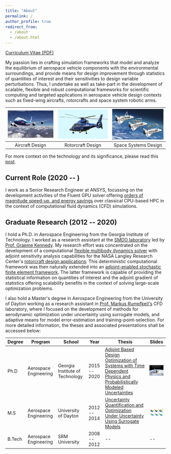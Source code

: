 ```yaml
---
title: "About"
permalink: /
author_profile: true
redirect_from: 
  - /about
  - /about.html
---
```


[Curriculum Vitae (PDF)](../files/KomahanBoopathyCV.pdf)

My passion lies in crafting simulation frameworks that model and analyze the equilibrium of aerospace vehicle components with the environmental surroundings, and provide means for design improvement through statistics of quantities of interest and their sensitivities to design variable perturbations. Thus, I undertake as well as take-part in the development of scalable, flexible and robust computational frameworks for scientific computing and targeted applications in aerospace vehicle design contexts such as fixed-wing aircrafts, rotorcrafts and space system robotic arms. 

| ![](../images/fixedwing.png) | ![](../images/rotorcraft.png) | ![](../images/spaceshuttle.png) |
| :--------------------------: | :---------------------------: | :-----------------------------: |
|       Aircraft Design        |       Rotorcraft Design       |      Space Systems Design       |

For more context on the technology and its significance, please read this [post]().

## Current Role (2020 -- )

I work as a Senior Research Engineer at ANSYS, focussing on the development activities of the Fluent GPU solver offering [orders of magnitude speed-up, and energy savings](https://www.ansys.com/blog/unleashing-the-full-power-of-gpus-for-ansys-fluent) over classical CPU-based HPC in the context of computational fluid dynamics (CFD) simulations. 

## Graduate Research (2012 -- 2020)

I hold a Ph.D. in Aerospace Engineering from the Georgia Institute of Technology. I worked as a research assistant at the [SMDO laboratory](https://gkennedy.gatech.edu/) led by [Prof. Graeme Kennedy](https://scholar.google.com/citations?user=LHqGhxkAAAAJ&hl=en). My research effort was concentrated on the development of a computational [flexible multibody dynamics solver](https://github.com/smdogroup/tacs) with adjoint sensitivity analysis capabilities for the NASA Langley Research Center's [rotorcraft design applications](https://www.youtube.com/watch?v=-HM0KycBvnA). This deterministic computational framework was then naturally extended into an [adjoint-enabled stochastic finite element framework](https://github.com/komahanb/stacs). The latter framework is capable of providing the statistical information on quantities of interest and the adjoint gradient of statistics offering scalability benefits in the context of solving large-scale optimization problems.

I also hold a Master's degree in Aerospace Engineering from the University of Dayton working as a research assistant in [Prof. Markus Rumpfkeil's](https://scholar.google.com/citations?user=zCRdVjYAAAAJ&hl=en) CFD laboratory, where I focused on the development of methods for aerodynamic optimization under uncertainty using surrogate models, and adaptive means for model error-estimation and training-point-selection. For more detailed information, the theses and associated presentations shall be accessed below:

| Degree | Program               | School                          | Year         | Thesis                                                       | Slides                                                       |
| ------ | --------------------- | ------------------------------- | ------------ | ------------------------------------------------------------ | ------------------------------------------------------------ |
| Ph.D   | Aerospace Engineering | Georgia Institute of Technology | 2015 -- 2020 | [Adjoint Based Design Optimization of Systems with Time Dependent Physics and Probabilistically Modeled Uncertainties](http://hdl.handle.net/1853/63658) | <a href="../files/publications/komahan-boopathy-phd-defense.pdf"><img src="../files/phd-defense-slides-cover.png" alt="Slides Cover" style="width:100px;"></a> |
| M.S    | Aerospace Engineering | University of Dayton            | 2012 -- 2014 | [Uncertainty Quantification and Optimization Under Uncertainty Using Surrogate Models](http://rave.ohiolink.edu/etdc/view?acc_num=dayton1398302731) | <a href="../files/publications/komahan-boopathy-masters-defense.pdf"><img src="../files/masters-defense-slides-cover.png" alt="Slides Cover" style="width:100px;"></a> |
| B.Tech | Aerospace Engineering | SRM University                  | 2008 -- 2012 | --                                                           | --                                                           |
